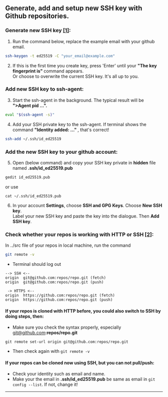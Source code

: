 ## Generate, add and setup new SSH key with Github repositories.
### Generate new SSH key [[1]](https://docs.github.com/en/authentication/connecting-to-github-with-ssh/generating-a-new-ssh-key-and-adding-it-to-the-ssh-agent):
1. Run the command below, replace the example email with your github email.
```bash
ssh-keygen -t ed25519 -C "your_email@example.com"
```
2. If this is the first time you create key, press 'Enter' until your <strong>"The key fingerprint is" </strong>command appears.  
Or choose to overwrite the current SSH key. It's all up to you.
### Add new SSH key to ssh-agent:
3. Start the ssh-agent in the background. The typical result will be  <strong>">Agent pid ...". </strong>
```bash
eval "$(ssh-agent -s)"
```
4. Add your SSH private key to the ssh-agent. If terminal shows the command <strong>"Identity added: ..." </strong>, that's correct!
```bash
ssh-add ~/.ssh/id_ed25519
```
### Add the new SSH key to your github account:
5. Open (below command) and copy your SSH key private in <strong>hidden</strong> file named <strong>.ssh/id_ed25519.pub</strong>
```bash
gedit id_ed25519.pub
```
or use
```
cat ~/.ssh/id_ed25519.pub
```
6. In your account <strong>Settings</strong>, choose <strong>SSH and GPG Keys</strong>. Choose <strong>New SSH key</strong>.  
   Label your new SSH key and paste the key into the dialogue. Then <strong>Add SSH key</strong>.
### Check whether your repos is working with HTTP or SSH [[2]](https://gist.github.com/asksven/b37e8d83eca7f77484be9dd7af2b98e6):
In ../src file of your repos in local machine, run the command
```bash
git remote -v
```
- Terminal should log out
```
--> SSH <--
origin	git@github.com:repos/repo.git (fetch)
origin	git@github.com:repos/repo.git (push)

 -> HTTPS <--
origin	https://github.com:repos/repo.git (fetch)
origin	https://github.com:repos/repo.git (push)
```
#### If your repos is cloned with HTTP before, you could also switch to SSH by doing steps, then: 
- Make sure you check the syntax properly, especially git@github.com<strong>:repos/repo.git</strong>
```
git remote set-url origin git@github.com:repos/repo.git
```
- Then check again with ```git remote -v```
#### If your repos can be cloned now using SSH, but you can not pull/push:
- Check your identity such as email and name.
- Make your the email in <strong>.ssh/id_ed25519.pub</strong> be same as email in ```git config --list```. If not, change it!
-----------------
